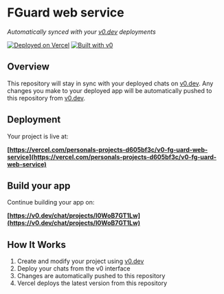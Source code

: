 # FGuard web service

*Automatically synced with your [v0.dev](https://v0.dev) deployments*

[![Deployed on Vercel](https://img.shields.io/badge/Deployed%20on-Vercel-black?style=for-the-badge&logo=vercel)](https://vercel.com/personals-projects-d605bf3c/v0-fg-uard-web-service)
[![Built with v0](https://img.shields.io/badge/Built%20with-v0.dev-black?style=for-the-badge)](https://v0.dev/chat/projects/I0WoB7GT1Lw)

## Overview

This repository will stay in sync with your deployed chats on [v0.dev](https://v0.dev).
Any changes you make to your deployed app will be automatically pushed to this repository from [v0.dev](https://v0.dev).

## Deployment

Your project is live at:

**[https://vercel.com/personals-projects-d605bf3c/v0-fg-uard-web-service](https://vercel.com/personals-projects-d605bf3c/v0-fg-uard-web-service)**

## Build your app

Continue building your app on:

**[https://v0.dev/chat/projects/I0WoB7GT1Lw](https://v0.dev/chat/projects/I0WoB7GT1Lw)**

## How It Works

1. Create and modify your project using [v0.dev](https://v0.dev)
2. Deploy your chats from the v0 interface
3. Changes are automatically pushed to this repository
4. Vercel deploys the latest version from this repository